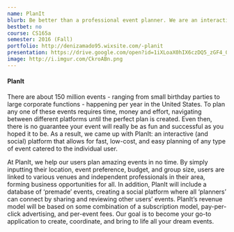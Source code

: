 ```yaml
---
name: PlanIt
blurb: Be better than a professional event planner. We are an interactive (and social) platform that allows for fast, low-cost, and easy planning of any type of event catered to the individual user.
bestbet: no
course: CS165a
semester: 2016 (Fall)
portfolio: http://denizamado95.wixsite.com/-planit
presentation: https://drive.google.com/open?id=1iXLoaX0hIX6czDQ5_zGF4_0UlXzVPxuEr_sZAaaJNik
image: http://i.imgur.com/CkroABn.png
---
```

#### PlanIt
There are about 150 million events - ranging from small birthday
parties to large corporate functions - happening per year in the
United States. To plan any one of these events requires time, money
and effort, navigating between different platforms until the perfect
plan is created. Even then, there is no guarantee your event will
really be as fun and successful as you hoped it to be. As a result, we
came up with PlanIt: an interactive (and social) platform that allows
for fast, low-cost, and easy planning of any type of event catered to
the individual user.

At PlanIt, we help our users plan amazing events in no time. By simply
inputting their location, event preference, budget, and group size,
users are linked to various venues and independent professionals in
their area, forming business opportunities for all. In addition,
PlanIt will include a database of ‘premade’ events, creating a social
platform where all ‘planners’ can connect by sharing and reviewing
other users’ events. PlanIt’s revenue model will be based on some
combination of a subscription model, pay-per-click advertising, and
per-event fees. Our goal is to become your go-to application to
create, coordinate, and bring to life all your dream events.
